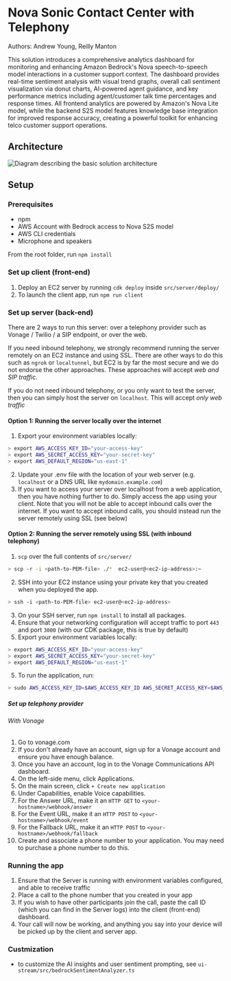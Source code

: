 # Nova Sonic Contact Center with Telephony
Authors: Andrew Young, Reilly Manton

This solution introduces a comprehensive analytics dashboard for monitoring and enhancing Amazon Bedrock's Nova speech-to-speech model interactions in a customer support context. The dashboard provides real-time sentiment analysis with visual trend graphs, overall call sentiment visualization via donut charts, AI-powered agent guidance, and key performance metrics including agent/customer talk time percentages and response times. All frontend analytics are powered by Amazon's Nova Lite model, while the backend S2S model features knowledge base integration for improved response accuracy, creating a powerful toolkit for enhancing telco customer support operations.

## Architecture
![Diagram describing the basic solution architecture](docs/architecture.png)

## Setup

### Prerequisites
- npm
- AWS Account with Bedrock access to Nova S2S model
- AWS CLI credentials
- Microphone and speakers

From the root folder, run `npm install`

### Set up client (front-end)
1. Deploy an EC2 server by running `cdk deploy` inside `src/server/deploy/`
3. To launch the client app, run `npm run client`

### Set up server (back-end)
There are 2 ways to run this server: over a telephony provider such as Vonage / Twilio / a SIP endpoint, or over the web.

If you need inbound telephony, we strongly recommend running the server remotely on an EC2 instance and using SSL. There are other ways to do this such as `ngrok` or `localtunnel`, but EC2 is by far the most secure and we do not endorse the other approaches. These approaches will accept *web and SIP traffic*.

If you do not need inbound telephony, or you only want to test the server, then you can simply host the server on `localhost`. This will accept *only web traffic*

#### Option 1: Running the server locally over the internet
1. Export your environment variables locally:
```bash
> export AWS_ACCESS_KEY_ID="your-access-key"
> export AWS_SECRET_ACCESS_KEY="your-secret-key"
> export AWS_DEFAULT_REGION="us-east-1"
```
2. Update your .env file with the location of your web server (e.g. `localhost` or a DNS URL like `mydomain.example.com`)
3. If you want to access your server over localhost from a web application, then you have nothing further to do. Simply access the app using your client. Note that you will not be able to accept inbound calls over the internet. If you want to accept inbound calls, you should instead run the server remotely using SSL (see below)

#### Option 2: Running the server remotely using SSL (with inbound telephony)
1. `scp` over the full contents of `src/server/`
```bash
> scp -r -i <path-to-PEM-file> ./*  ec2-user@<ec2-ip-address>:~
```
2. SSH into your EC2 instance using your private key that you created when you deployed the app. 
```bash
> ssh -i <path-to-PEM-file> ec2-user@<ec2-ip-address>
```
3. On your SSH server, run `npm install` to install all packages.
4. Ensure that your networking configuration will accept traffic to port `443` and port `3000` (with our CDK package, this is true by default)
5. Export your environment variables locally:
```bash
> export AWS_ACCESS_KEY_ID="your-access-key"
> export AWS_SECRET_ACCESS_KEY="your-secret-key"
> export AWS_DEFAULT_REGION="us-east-1"
```
5. To run the application, run:
```bash
> sudo AWS_ACCESS_KEY_ID=$AWS_ACCESS_KEY_ID AWS_SECRET_ACCESS_KEY=$AWS_SECRET_ACCESS_KEY AWS_SESSION_TOKEN=$AWS_SESSION_TOKEN ts-node server.ts
```

##### Set up telephony provider

###### With Vonage
1. Go to vonage.com
2. If you don't already have an account, sign up for a Vonage account and ensure you have enough balance.
3. Once you have an account, log in to the Vonage Communications API dashboard.
4. On the left-side menu, click Applications. 
5. On the main screen, click `+ Create new application`
6. Under Capabilities, enable Voice capabilities. 
7. For the Answer URL, make it an `HTTP GET` to `<your-hostname>/webhook/answer`
7. For the Event URL, make it an `HTTP POST` to `<your-hostname>/webhook/event`
8. For the Fallback URL, make it an `HTTP POST` to `<your-hostname>/webhook/fallback`
9. Create and associate a phone number to your application. You may need to purchase a phone number to do this.

### Running the app
1. Ensure that the Server is running with environment variables configured, and able to receive traffic
2. Place a call to the phone number that you created in your app
3. If you wish to have other participants join the call, paste the call ID (which you can find in the Server logs) into the client (front-end) dashboard.
4. Your call will now be working, and anything you say into your device will be picked up by the client and server app.

### Custmization
- to customize the AI insights and user sentiment prompting, see `ui-stream/src/bedrockSentimentAnalyzer.ts`

